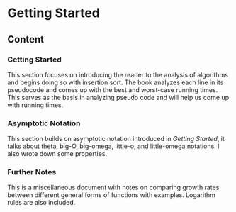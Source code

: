 # Getting Started

## Content

### Getting Started
This section focuses on introducing the reader to the analysis of algorithms and begins doing so with insertion sort. The book analyzes each line in its pseudocode and comes up with the best and worst-case running times. This serves as the basis in analyzing pseudo code and will help us come up with running times.

### Asymptotic Notation
This section builds on asymptotic notation introduced in _Getting Started_, it talks about theta, big-O, big-omega, little-o, and little-omega notations. I also wrote down some properties.

### Further Notes
This is a miscellaneous document with notes on comparing growth rates between different general forms of functions with examples. Logarithm rules are also included.